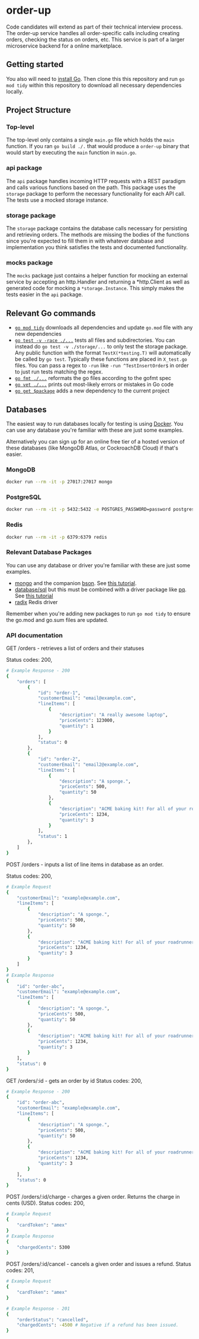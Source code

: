 # order-up

Code candidates will extend as part of their technical interview process. The
order-up service handles all order-specific calls including creating orders,
checking the status on orders, etc. This service is part of a larger microservice
backend for a online marketplace.

## Getting started

You also will need to [install Go](https://go.dev/doc/install). Then clone this
this repository and run `go mod tidy` within this repository to download all
necessary dependencies locally.

## Project Structure

### Top-level

The top-level only contains a single `main.go` file which holds the `main`
function. If you ran `go build ./.` that would produce a `order-up` binary that
would start by executing the `main` function in `main.go`.

### api package

The `api` package handles incoming HTTP requests with a REST paradigm and calls
various functions based on the path. This package uses the `storage` package to
perform the necessary functionality for each API call. The tests use a mocked
storage instance.

### storage package

The `storage` package contains the database calls necessary for persisting and
retrieving orders. The methods are missing the bodies of the functions since
you're expected to fill them in with whatever database and implementation you
think satisfies the tests and documented functionality.

### mocks package

The `mocks` package just contains a helper function for mocking an external
service by accepting an http.Handler and returning a *http.Client as well as
generated code for mocking a `*storage.Instance`. This simply makes the tests
easier in the `api` package.

## Relevant Go commands

* [`go mod tidy`](https://go.dev/ref/mod#go-mod-tidy) downloads all dependencies
and update `go.mod` file with any new dependencies
* [`go test -v -race ./...`](https://pkg.go.dev/cmd/go#hdr-Test_packages) tests all
files and subdirectories. You can instead do `go test -v ./storage/...` to only
test the storage package. Any public function with the format `TestX(*testing.T)`
will automatically be called by `go test`. Typically these functions are placed
in `X_test.go` files. You can pass a regex to `-run` like `-run ^TestInsertOrder$`
in order to just run tests matching the regex.
* [`go fmt ./...`](https://pkg.go.dev/cmd/go#hdr-Gofmt__reformat__package_sources)
reformats the go files according to the gofmt spec
* [`go vet ./...`](https://pkg.go.dev/cmd/go#hdr-Report_likely_mistakes_in_packages)
prints out most-likely errors or mistakes in Go code
* [`go get $package`](https://pkg.go.dev/cmd/go#hdr-Add_dependencies_to_current_module_and_install_them)
adds a new dependency to the current project

## Databases

The easiest way to run databases locally for testing is using
[Docker](https://docs.docker.com/get-docker/).
You can use any database you're familiar with these are just some examples.

Alternatively you can sign up for an online free tier of a hosted version of
these databases (like MongoDB Atlas, or CockroachDB Cloud) if that's easier.

### MongoDB

```bash
docker run --rm -it -p 27017:27017 mongo
```

### PostgreSQL

```bash
docker run --rm -it -p 5432:5432 -e POSTGRES_PASSWORD=password postgres
```

### Redis

```bash
docker run --rm -it -p 6379:6379 redis
```

### Relevant Database Packages

You can use any database or driver you're familiar with these are just some
examples.

* [mongo](https://pkg.go.dev/go.mongodb.org/mongo-driver/mongo) and the companion
[bson](https://pkg.go.dev/go.mongodb.org/mongo-driver/bson). See [this tutorial](https://www.mongodb.com/blog/post/mongodb-go-driver-tutorial).
* [database/sql](https://pkg.go.dev/database/sql) but this must be combined with
a driver package like [pq](github.com/lib/pq). See [this tutorial](https://golangdocs.com/golang-postgresql-example)
* [radix](https://pkg.go.dev/github.com/mediocregopher/radix/v4) Redis driver

Remember when you're adding new packages to run `go mod tidy` to ensure the
go.mod and go.sum files are updated.

### API documentation

GET /orders - retrieves a list of orders and their statuses

Status codes: 200, 
```bash
# Example Response - 200
{
    "orders": [
        {
            "id": "order-1",
            "customerEmail": "email@example.com",
            "lineItems": [
                {
                    "description": "A really awesome laptop",
                    "priceCents": 123000,
                    "quantity": 1
                }
            ],
            "status": 0
        },
        {
            "id": "order-2",
            "customerEmail": "email2@example.com",
            "lineItems": [
                {
                    "description": "A sponge.",
                    "priceCents": 500,
                    "quantity": 50
                },
                {
                    "description": "ACME baking kit! For all of your roadrunner needs!",
                    "priceCents": 1234,
                    "quantity": 3
                }
            ],
            "status": 1
        },
    ]
}
```

POST /orders - inputs a list of line items in database as an order.

Status codes: 200,
```bash
# Example Request
{
    "customerEmail": "example@example.com",
    "lineItems": [
        {
            "description": "A sponge.",
            "priceCents": 500,
            "quantity": 50
        },
        {
            "description": "ACME baking kit! For all of your roadrunner needs!",
            "priceCents": 1234,
            "quantity": 3
        }
    ]
}
# Example Response
{
    "id": "order-abc",
    "customerEmail": "example@example.com",
    "lineItems": [
        {
            "description": "A sponge.",
            "priceCents": 500,
            "quantity": 50
        },
        {
            "description": "ACME baking kit! For all of your roadrunner needs!",
            "priceCents": 1234,
            "quantity": 3
        }
    ],
    "status": 0
}
```

GET /orders/:id - gets an order by id
Status codes: 200,
```bash
# Example Response - 200
{
    "id": "order-abc",
    "customerEmail": "example@example.com",
    "lineItems": [
        {
            "description": "A sponge.",
            "priceCents": 500,
            "quantity": 50
        },
        {
            "description": "ACME baking kit! For all of your roadrunner needs!",
            "priceCents": 1234,
            "quantity": 3
        }
    ],
    "status": 0
}
```

<!-- Here I assumed USD because it had not been specified. This is important for the frontend team to know and to communicate to the user how they see fit. -->
POST /orders/:id/charge - charges a given order. Returns the charge in cents (USD).
Status codes: 200,
```bash
# Example Request
{
    "cardToken": "amex"
}
# Example Response
{
    "chargedCents": 5300
}
```

POST /orders/:id/cancel - cancels a given order and issues a refund.
Status codes: 201,
```bash
# Example Request
{
    "cardToken": "amex"
}

# Example Response - 201
{
    "orderStatus": "cancelled",
    "chargedCents": -4500 # Negative if a refund has been issued.
}
```